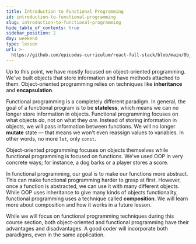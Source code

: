```yaml
---
title: Introduction to Functional Programming
id: introduction-to-functional-programming
slug: introduction-to-functional-programming
hide_table_of_contents: true
sidebar_position: 2
day: weekend
type: lesson
url: >-
  https://github.com/epicodus-curriculum/react-full-stack/blob/main/0b_introduction_to_functional_programming.md
---
```


Up to this point, we have mostly focused on object-oriented programming. We've built objects that store information and have methods attached to them. Object-oriented programming relies on techniques like **inheritance** and **encapsulation**.

Functional programming is a completely different paradigm. In general, the goal of a functional program is to be **stateless**, which means we can no longer store information in objects. Functional programming focuses on what objects _do_, not on what they _are_. Instead of storing information in objects, we will pass information between functions. We will no longer **mutate** state — that means we won't even reassign values to variables. In other words, no more `let`, only `const`.

Object-oriented programming focuses on objects themselves while functional programming is focused on functions. We've used OOP in very concrete ways; for instance, a dog barks or a player stores a score.

In functional programming, our goal is to make our functions more abstract. This can make functional programming harder to grasp at first. However, once a function is abstracted, we can use it with many different objects. While OOP uses inheritance to give many kinds of objects functionality, functional programming uses a technique called **composition**. We will learn more about composition and how it works in a future lesson.

While we will focus on functional programming techniques during this course section, both object-oriented and functional programming have their advantages and disadvantages. A good coder will incorporate both paradigms, even in the same application.
